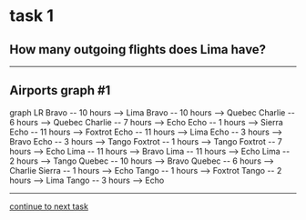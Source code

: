 # task 1

## How many outgoing flights does Lima have?

---

## Airports graph #1
<div></div>
<div class="mermaid-access">
graph LR
  Bravo -- 10 hours --> Lima
  Bravo -- 10 hours --> Quebec
  Charlie -- 6 hours --> Quebec
  Charlie -- 7 hours --> Echo
  Echo -- 1 hours --> Sierra
  Echo -- 11 hours --> Foxtrot
  Echo -- 11 hours --> Lima
  Echo -- 3 hours --> Bravo
  Echo -- 3 hours --> Tango
  Foxtrot -- 1 hours --> Tango
  Foxtrot -- 7 hours --> Echo
  Lima -- 11 hours --> Bravo
  Lima -- 11 hours --> Echo
  Lima -- 2 hours --> Tango
  Quebec -- 10 hours --> Bravo
  Quebec -- 6 hours --> Charlie
  Sierra -- 1 hours --> Echo
  Tango -- 1 hours --> Foxtrot
  Tango -- 2 hours --> Lima
  Tango -- 3 hours --> Echo
</div>

---

[continue to next task](./task2-v.html)

<!-- Required scripts for MermaidAccess -->
<script src="https://combinatronics.com/mermaid-js/mermaid/release/8.8.4/dist/mermaid.min.js"></script>
<script src="mermaid-access-elm.js"></script>
<script src="mermaid-access.js"></script>
<script>
mermaidAccess.go(mermaidAccess.viewerMode, mermaidAccess.displayAccessibleOnly)
</script>
